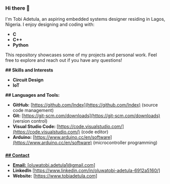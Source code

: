 ### Hi there 👋

I'm Tobi Adetula, an aspiring embedded systems designer residing in Lagos, Nigeria. I enjoy designing and coding with:

* **C**
* **C++**
* **Python**


This repository showcases some of my projects and personal work. Feel free to explore and reach out if you have any questions!

**## Skills and Interests**

* **Circuit Design**
* **IoT**

**## Languages and Tools:**

* **GitHub:** [https://github.com/Index](https://github.com/Index) (source code management)
* **Git:** [https://git-scm.com/downloads](https://git-scm.com/downloads) (version control)
* **Visual Studio Code:** [https://code.visualstudio.com/](https://code.visualstudio.com/) (code editor)
* **Arduino:** [https://www.arduino.cc/en/software](https://www.arduino.cc/en/software) (microcontroller programming)

<h3 align="left"></h3>
<a href="https://www.python.org/" target="_blank" rel="noreferrer"> 

**## Contact**

* **Email:** [oluwatobi.adetula1@gmail.com]
* **LinkedIn** [https://www.linkedin.com/in/oluwatobi-adetula-6912a5160/]
* **Website:** [https://www.tobiadetula.com]


  
<!--
**tobiadetula/tobiadetula** is a ✨ _special_ ✨ repository because its `README.md` (this file) appears on your GitHub profile.

Here are some ideas to get you started:

- 🔭 I’m currently working on smart window pcb design
- 🌱 I’m currently learning rust 
- 👯 I’m looking to collaborate on pcb designs and IoT Projects
- 📫 How to reach me: https://www.linkedin.com/in/oluwatobi-adetula-6912a5160/
- ⚡ Fun fact: I used to be a graphics designer
-->
